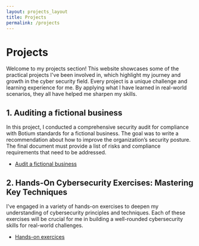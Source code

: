 ```yaml
---
layout: projects_layout
title: Projects
permalink: /projects
---
```

# Projects
Welcome to my projects section! This website showcases some of the practical projects I've been involved in, which highlight my journey and growth in the cyber security field. Every project is a unique challenge and learning experience for me. By applying what I have learned in real-world scenarios, they all have helped me sharpen my skills.

## **1. Auditing a fictional business**

In this project, I conducted a comprehensive security audit for compliance with Botium standards for a fictional business. The goal was to write a recommendation about how to improve the organization’s security posture. The final document must provide a list of risks and compliance requirements that need to be addressed.

- [Audit a fictional business](/projects/security-audit/)

## **2. Hands-On Cybersecurity Exercises: Mastering Key Techniques**

I've engaged in a variety of hands-on exercises to deepen my understanding of cybersecurity principles and techniques. Each of these exercises will  be crucial for me in building a well-rounded cybersecurity skills for real-world challenges.

- [Hands-on exercices](/projects/training-lab/)